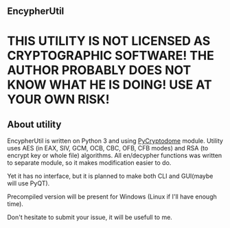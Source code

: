 ## EncypherUtil
# THIS UTILITY IS NOT LICENSED AS CRYPTOGRAPHIC SOFTWARE! THE AUTHOR PROBABLY DOES NOT KNOW WHAT HE IS DOING! USE AT YOUR OWN RISK!
## About utility
EncypherUtil is written on Python 3 and using [PyCryptodome](https://github.com/Legrandin/pycryptodome) module. Utility uses AES (in EAX, SIV, GCM, OCB, CBC, OFB, CFB modes) and RSA (to encrypt key or whole file) algorithms. All en/decypher functions was written to separate module, so it makes modification easier to do.

Yet it has no interface, but it is planned to make both CLI and GUI(maybe will use PyQT).

Precompiled version will be present for Windows (Linux if I'll have enough time).

Don't hesitate to submit your issue, it will be usefull to me. 
